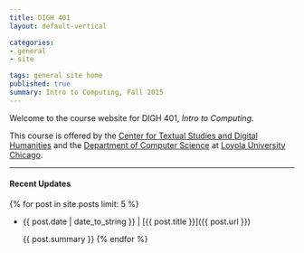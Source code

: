 ```yaml
---
title: DIGH 401
layout: default-vertical

categories:
- general
- site

tags: general site home
published: true
summary: Intro to Computing, Fall 2015
---
```


Welcome to the course website for DIGH 401, *Intro to Computing*. 

This course is offered by the [Center for Textual Studies and Digital Humanities](http://www.luc.edu/ctsdh/) and the [Department of Computer Science](http://www.luc.edu/cs/) at [Loyola University Chicago](http://www.luc.edu).

***

#### Recent Updates
{% for post in site.posts limit: 5 %}
* {{ post.date | date_to_string }} | [{{ post.title }}]({{ post.url }})

  {{ post.summary }}
{% endfor %}




